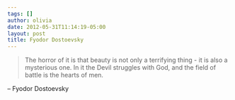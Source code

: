 ```yaml
---
tags: []
author: olivia
date: 2012-05-31T11:14:19-05:00
layout: post
title: Fyodor Dostoevsky
---
```


> The horror of it is that beauty is not only a terrifying thing - it is also a mysterious one. In it the Devil struggles with God, and the field of battle is the hearts of men.

– Fyodor Dostoevsky
